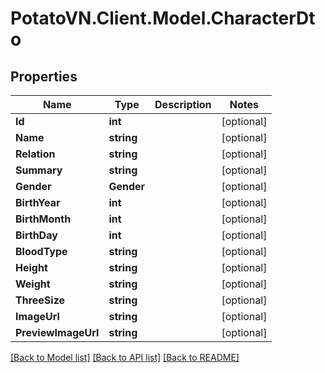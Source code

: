# PotatoVN.Client.Model.CharacterDto

## Properties

Name | Type | Description | Notes
------------ | ------------- | ------------- | -------------
**Id** | **int** |  | [optional] 
**Name** | **string** |  | [optional] 
**Relation** | **string** |  | [optional] 
**Summary** | **string** |  | [optional] 
**Gender** | **Gender** |  | [optional] 
**BirthYear** | **int** |  | [optional] 
**BirthMonth** | **int** |  | [optional] 
**BirthDay** | **int** |  | [optional] 
**BloodType** | **string** |  | [optional] 
**Height** | **string** |  | [optional] 
**Weight** | **string** |  | [optional] 
**ThreeSize** | **string** |  | [optional] 
**ImageUrl** | **string** |  | [optional] 
**PreviewImageUrl** | **string** |  | [optional] 

[[Back to Model list]](../README.md#documentation-for-models) [[Back to API list]](../README.md#documentation-for-api-endpoints) [[Back to README]](../README.md)

